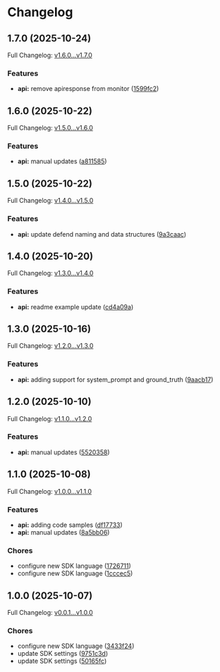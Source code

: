 # Changelog

## 1.7.0 (2025-10-24)

Full Changelog: [v1.6.0...v1.7.0](https://github.com/deeprails/deeprails-typescript-sdk/compare/v1.6.0...v1.7.0)

### Features

* **api:** remove apiresponse from monitor ([1599fc2](https://github.com/deeprails/deeprails-typescript-sdk/commit/1599fc28e3968e35900d429d5d97c96428736f3d))

## 1.6.0 (2025-10-22)

Full Changelog: [v1.5.0...v1.6.0](https://github.com/deeprails/deeprails-typescript-sdk/compare/v1.5.0...v1.6.0)

### Features

* **api:** manual updates ([a811585](https://github.com/deeprails/deeprails-typescript-sdk/commit/a8115859f0da0d4dafa7b11f9870e723933e5543))

## 1.5.0 (2025-10-22)

Full Changelog: [v1.4.0...v1.5.0](https://github.com/deeprails/deeprails-typescript-sdk/compare/v1.4.0...v1.5.0)

### Features

* **api:** update defend naming and data structures ([9a3caac](https://github.com/deeprails/deeprails-typescript-sdk/commit/9a3caac8bcdf81a7166d3e2b805598b4ad223a5e))

## 1.4.0 (2025-10-20)

Full Changelog: [v1.3.0...v1.4.0](https://github.com/deeprails/deeprails-typescript-sdk/compare/v1.3.0...v1.4.0)

### Features

* **api:** readme example update ([cd4a09a](https://github.com/deeprails/deeprails-typescript-sdk/commit/cd4a09aec3f5ab3a6195b4c2d13a7264e52c7ffc))

## 1.3.0 (2025-10-16)

Full Changelog: [v1.2.0...v1.3.0](https://github.com/deeprails/deeprails-typescript-sdk/compare/v1.2.0...v1.3.0)

### Features

* **api:** adding support for system_prompt and ground_truth ([9aacb17](https://github.com/deeprails/deeprails-typescript-sdk/commit/9aacb1737878e600091bd0c77fbb92b047fa406d))

## 1.2.0 (2025-10-10)

Full Changelog: [v1.1.0...v1.2.0](https://github.com/deeprails/deeprails-typescript-sdk/compare/v1.1.0...v1.2.0)

### Features

* **api:** manual updates ([5520358](https://github.com/deeprails/deeprails-typescript-sdk/commit/552035886822d4ac2df81b8b4c4f709513c8b992))

## 1.1.0 (2025-10-08)

Full Changelog: [v1.0.0...v1.1.0](https://github.com/deeprails/deeprails-typescript-sdk/compare/v1.0.0...v1.1.0)

### Features

* **api:** adding code samples ([df17733](https://github.com/deeprails/deeprails-typescript-sdk/commit/df1773357e9cb9a183ec41fabd9980dc436ca20c))
* **api:** manual updates ([8a5bb06](https://github.com/deeprails/deeprails-typescript-sdk/commit/8a5bb0669951aa87771073158032e029fd78c332))


### Chores

* configure new SDK language ([1726711](https://github.com/deeprails/deeprails-typescript-sdk/commit/17267115aacd1b5cadfcae447f39daa397318328))
* configure new SDK language ([1cccec5](https://github.com/deeprails/deeprails-typescript-sdk/commit/1cccec57666d11ac0b3e3e7de455aaa35c9a9c41))

## 1.0.0 (2025-10-07)

Full Changelog: [v0.0.1...v1.0.0](https://github.com/deeprails/deeprails-typescript-sdk/compare/v0.0.1...v1.0.0)

### Chores

* configure new SDK language ([3433f24](https://github.com/deeprails/deeprails-typescript-sdk/commit/3433f24c4e83bbf7b847874c7b874e03bc291637))
* update SDK settings ([9751c3d](https://github.com/deeprails/deeprails-typescript-sdk/commit/9751c3dcc33271a73ad786e45976e314e4359902))
* update SDK settings ([50165fc](https://github.com/deeprails/deeprails-typescript-sdk/commit/50165fc2ae9381b58627d953708cd3554c5da618))
